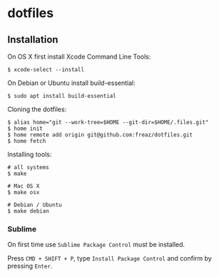 # dotfiles

## Installation

On OS X first install Xcode Command Line Tools:

```shell
$ xcode-select --install
```

On Debian or Ubuntu install build-essential:
```shell
$ sudo apt install build-essential
```

Cloning the dotfiles:

```shell
$ alias home="git --work-tree=$HOME --git-dir=$HOME/.files.git"
$ home init
$ home remote add origin git@github.com:freaz/dotfiles.git
$ home fetch
```

Installing tools:

```shell
# all systems
$ make

# Mac OS X
$ make osx

# Debian / Ubuntu
$ make debian
```

### Sublime

On first time use `Sublime Package Control` must be installed.

Press `CMD + SHIFT + P`, type `Install Package Control` and confirm by pressing `Enter`.
